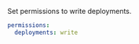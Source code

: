 <!-- start title -->
<!-- end title -->
<!-- start branding -->
<!-- end branding -->
<!-- start badges -->
<!-- end badges -->
<!-- start description -->
<!-- end description -->
<!-- start contents -->
<!-- end contents -->

Set permissions to write deployments.

```yaml
permissions:
  deployments: write
```

<!-- start usage -->
<!-- end usage -->
<!-- start inputs -->
<!-- end outputs -->
<!-- start [.github/ghadocs/examples/] -->
<!-- end [.github/ghadocs/examples/] -->
